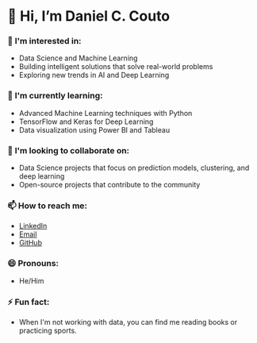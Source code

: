 # 👋 Hi, I’m Daniel C. Couto

### 👀 **I'm interested in:**
- Data Science and Machine Learning
- Building intelligent solutions that solve real-world problems
- Exploring new trends in AI and Deep Learning

### 🌱 **I'm currently learning:**
- Advanced Machine Learning techniques with Python
- TensorFlow and Keras for Deep Learning
- Data visualization using Power BI and Tableau

### 💞️ **I'm looking to collaborate on:**
- Data Science projects that focus on prediction models, clustering, and deep learning
- Open-source projects that contribute to the community

### 📫 **How to reach me:**
- [LinkedIn](www.linkedin.com/in/daniel-couto-tec)
- [Email](danielcouocaetano@gmail.com)
- [GitHub](https://github.com/DanielCCouto)

### 😄 **Pronouns:**
- He/Him

### ⚡ **Fun fact:**
- When I'm not working with data, you can find me reading books or practicing sports.
